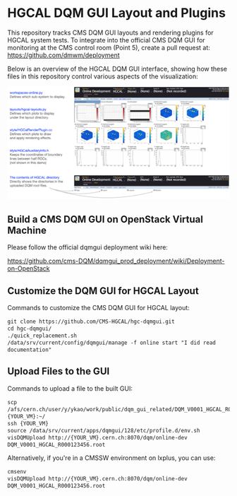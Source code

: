 # HGCAL DQM GUI Layout and Plugins

This repository tracks CMS DQM GUI layouts and rendering plugins for HGCAL system tests.
To integrate into the official CMS DQM GUI for monitoring at the CMS control room (Point 5), create a pull request at:
https://github.com/dmwm/deployment

Below is an overview of the HGCAL DQM GUI interface, showing how these files in this repository control various aspects of the visualization:

![HGCAL DQM GUI Overview](./images/hgcal-dqmgui-overview.png)

## Build a CMS DQM GUI on OpenStack Virtual Machine
Please follow the official dqmgui deployment wiki here:

https://github.com/cms-DQM/dqmgui_prod_deployment/wiki/Deployment-on-OpenStack

## Customize the DQM GUI for HGCAL Layout

Commands to customize the CMS DQM GUI for HGCAL layout:
```
git clone https://github.com/CMS-HGCAL/hgc-dqmgui.git
cd hgc-dqmgui/
./quick_replacement.sh
/data/srv/current/config/dqmgui/manage -f online start "I did read documentation"
```

## Upload Files to the GUI

Commands to upload a file to the built GUI:
```
scp /afs/cern.ch/user/y/ykao/work/public/dqm_gui_related/DQM_V0001_HGCAL_R000123456.root {YOUR_VM}:~/
ssh {YOUR_VM}
source /data/srv/current/apps/dqmgui/128/etc/profile.d/env.sh
visDQMUpload http://{YOUR_VM}.cern.ch:8070/dqm/online-dev DQM_V0001_HGCAL_R000123456.root
```

Alternatively, if you're in a CMSSW environment on lxplus, you can use:
```
cmsenv
visDQMUpload http://{YOUR_VM}.cern.ch:8070/dqm/online-dev DQM_V0001_HGCAL_R000123456.root
```
